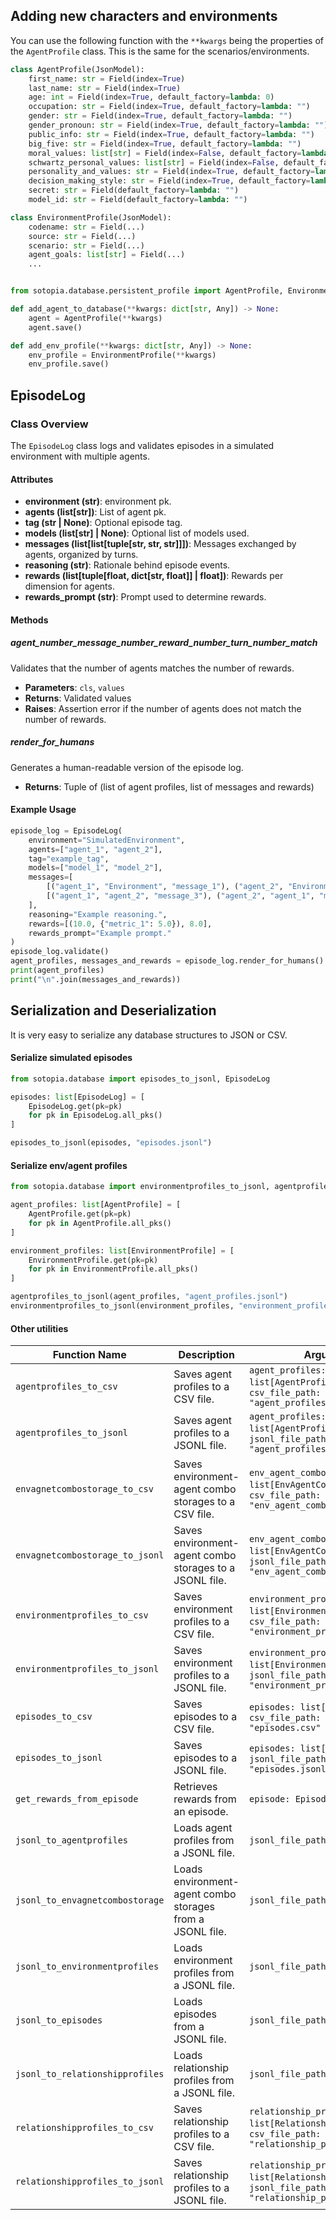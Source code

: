 ## Adding new characters and environments
You can use the following function with the `**kwargs` being the properties of the `AgentProfile` class. This is the same for the scenarios/environments.
```python
class AgentProfile(JsonModel):
    first_name: str = Field(index=True)
    last_name: str = Field(index=True)
    age: int = Field(index=True, default_factory=lambda: 0)
    occupation: str = Field(index=True, default_factory=lambda: "")
    gender: str = Field(index=True, default_factory=lambda: "")
    gender_pronoun: str = Field(index=True, default_factory=lambda: "")
    public_info: str = Field(index=True, default_factory=lambda: "")
    big_five: str = Field(index=True, default_factory=lambda: "")
    moral_values: list[str] = Field(index=False, default_factory=lambda: [])
    schwartz_personal_values: list[str] = Field(index=False, default_factory=lambda: [])
    personality_and_values: str = Field(index=True, default_factory=lambda: "")
    decision_making_style: str = Field(index=True, default_factory=lambda: "")
    secret: str = Field(default_factory=lambda: "")
    model_id: str = Field(default_factory=lambda: "")

class EnvironmentProfile(JsonModel):
    codename: str = Field(...)
    source: str = Field(...)
    scenario: str = Field(...)
    agent_goals: list[str] = Field(...)
    ...
```

```python

from sotopia.database.persistent_profile import AgentProfile, EnvironmentProfile

def add_agent_to_database(**kwargs: dict[str, Any]) -> None:
    agent = AgentProfile(**kwargs)
    agent.save()

def add_env_profile(**kwargs: dict[str, Any]) -> None:
    env_profile = EnvironmentProfile(**kwargs)
    env_profile.save()
```

## EpisodeLog

### Class Overview

The `EpisodeLog` class logs and validates episodes in a simulated environment with multiple agents.

#### Attributes

- **environment (str)**: environment pk.
- **agents (list[str])**: List of agent pk.
- **tag (str | None)**: Optional episode tag.
- **models (list[str] | None)**: Optional list of models used.
- **messages (list[list[tuple[str, str, str]]])**: Messages exchanged by agents, organized by turns.
- **reasoning (str)**: Rationale behind episode events.
- **rewards (list[tuple[float, dict[str, float]] | float])**: Rewards per dimension for agents.
- **rewards_prompt (str)**: Prompt used to determine rewards.

#### Methods

##### agent_number_message_number_reward_number_turn_number_match
Validates that the number of agents matches the number of rewards.
- **Parameters**: `cls`, `values`
- **Returns**: Validated values
- **Raises**: Assertion error if the number of agents does not match the number of rewards.

##### render_for_humans
Generates a human-readable version of the episode log.
- **Returns**: Tuple of (list of agent profiles, list of messages and rewards)

#### Example Usage

```python
episode_log = EpisodeLog(
    environment="SimulatedEnvironment",
    agents=["agent_1", "agent_2"],
    tag="example_tag",
    models=["model_1", "model_2"],
    messages=[
        [("agent_1", "Environment", "message_1"), ("agent_2", "Environment", "message_2")],
        [("agent_1", "agent_2", "message_3"), ("agent_2", "agent_1", "message_4")]
    ],
    reasoning="Example reasoning.",
    rewards=[(10.0, {"metric_1": 5.0}), 8.0],
    rewards_prompt="Example prompt."
)
episode_log.validate()
agent_profiles, messages_and_rewards = episode_log.render_for_humans()
print(agent_profiles)
print("\n".join(messages_and_rewards))
```


## Serialization and Deserialization

It is very easy to serialize any database structures to JSON or CSV.

#### Serialize simulated episodes
```python
from sotopia.database import episodes_to_jsonl, EpisodeLog

episodes: list[EpisodeLog] = [
    EpisodeLog.get(pk=pk)
    for pk in EpisodeLog.all_pks()
]

episodes_to_jsonl(episodes, "episodes.jsonl")
```


#### Serialize env/agent profiles
```python
from sotopia.database import environmentprofiles_to_jsonl, agentprofiles_to_jsonl

agent_profiles: list[AgentProfile] = [
    AgentProfile.get(pk=pk)
    for pk in AgentProfile.all_pks()
]

environment_profiles: list[EnvironmentProfile] = [
    EnvironmentProfile.get(pk=pk)
    for pk in EnvironmentProfile.all_pks()
]

agentprofiles_to_jsonl(agent_profiles, "agent_profiles.jsonl")
environmentprofiles_to_jsonl(environment_profiles, "environment_profiles.jsonl")
```

#### Other utilities
| Function Name | Description | Arguments | Return Type |
|---------------|-------------|-----------|-------------|
| `agentprofiles_to_csv` | Saves agent profiles to a CSV file. | `agent_profiles: list[AgentProfile]`, `csv_file_path: str = "agent_profiles.csv"` | `None` |
| `agentprofiles_to_jsonl` | Saves agent profiles to a JSONL file. | `agent_profiles: list[AgentProfile]`, `jsonl_file_path: str = "agent_profiles.jsonl"` | `None` |
| `envagnetcombostorage_to_csv` | Saves environment-agent combo storages to a CSV file. | `env_agent_combo_storages: list[EnvAgentComboStorage]`, `csv_file_path: str = "env_agent_combo_storages.csv"` | `None` |
| `envagnetcombostorage_to_jsonl` | Saves environment-agent combo storages to a JSONL file. | `env_agent_combo_storages: list[EnvAgentComboStorage]`, `jsonl_file_path: str = "env_agent_combo_storages.jsonl"` | `None` |
| `environmentprofiles_to_csv` | Saves environment profiles to a CSV file. | `environment_profiles: list[EnvironmentProfile]`, `csv_file_path: str = "environment_profiles.csv"` | `None` |
| `environmentprofiles_to_jsonl` | Saves environment profiles to a JSONL file. | `environment_profiles: list[EnvironmentProfile]`, `jsonl_file_path: str = "environment_profiles.jsonl"` | `None` |
| `episodes_to_csv` | Saves episodes to a CSV file. | `episodes: list[EpisodeLog]`, `csv_file_path: str = "episodes.csv"` | `None` |
| `episodes_to_jsonl` | Saves episodes to a JSONL file. | `episodes: list[EpisodeLog]`, `jsonl_file_path: str = "episodes.jsonl"` | `None` |
| `get_rewards_from_episode` | Retrieves rewards from an episode. | `episode: EpisodeLog` | `list[tuple[float, dict[str, float]]]` |
| `jsonl_to_agentprofiles` | Loads agent profiles from a JSONL file. | `jsonl_file_path: str` | `list[AgentProfile]` |
| `jsonl_to_envagnetcombostorage` | Loads environment-agent combo storages from a JSONL file. | `jsonl_file_path: str` | `list[EnvAgentComboStorage]` |
| `jsonl_to_environmentprofiles` | Loads environment profiles from a JSONL file. | `jsonl_file_path: str` | `list[EnvironmentProfile]` |
| `jsonl_to_episodes` | Loads episodes from a JSONL file. | `jsonl_file_path: str` | `list[EpisodeLog]` |
| `jsonl_to_relationshipprofiles` | Loads relationship profiles from a JSONL file. | `jsonl_file_path: str` | `list[RelationshipProfile]` |
| `relationshipprofiles_to_csv` | Saves relationship profiles to a CSV file. | `relationship_profiles: list[RelationshipProfile]`, `csv_file_path: str = "relationship_profiles.csv"` | `None` |
| `relationshipprofiles_to_jsonl` | Saves relationship profiles to a JSONL file. | `relationship_profiles: list[RelationshipProfile]`, `jsonl_file_path: str = "relationship_profiles.jsonl"` | `None` |
